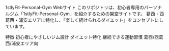 1stlyFit-Personal-Gym Webサイト
このリポジトリは、初心者専用のパーソナルジム「1stlyFit-Personal-Gym」を紹介するための架空サイトです。
葛西・西葛西・浦安エリアに特化し、「楽しく続けられるダイエット」をコンセプトにしています。

特徴
初心者にやさしいジム設計
ダイエット特化
継続できる運動習慣
葛西/西葛西/浦安エリア向
